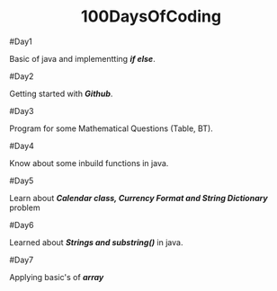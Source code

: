 <h1 align='center'>100DaysOfCoding</h1>
#Day1
<p>Basic of java and implementting <b><i>if else</b></i>.  </p>
#Day2
<p>Getting started with  <b><i>Github</b></i>. </P>
#Day3
<p>Program for some Mathematical Questions (Table, BT).</P>
#Day4 
<p>Know about some inbuild functions in java.</p>
#Day5
<p>Learn about <b><i>Calendar class, Currency Format and String Dictionary </b></i> problem </p>
#Day6
<p> Learned about <b><i>Strings and substring()</b></i> in java. </P>
#Day7 
<p>Applying basic's of <i><b>array</b></i></p>

